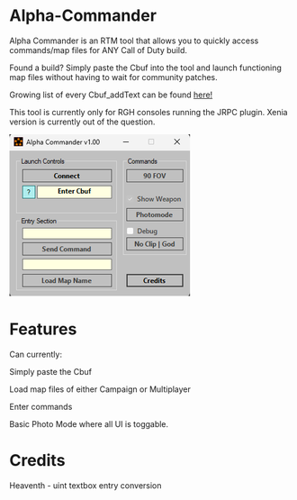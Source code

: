 # Alpha-Commander
Alpha Commander is an RTM tool that allows you to quickly access commands/map files for ANY Call of Duty build.

Found a build? Simply paste the Cbuf into the tool and launch functioning map files without having to wait for community patches.

Growing list of every Cbuf_addText can be found [here!](https://github.com/bandito52/all-COD-cats)

This tool is currently only for RGH consoles running the JRPC plugin. Xenia version is currently out of the question.

![image](etc/v1_00-Image.png)

# Features
Can currently:

Simply paste the Cbuf

Load map files of either Campaign or Multiplayer

Enter commands

Basic Photo Mode where all UI is toggable.

# Credits
Heaventh - uint textbox entry conversion

